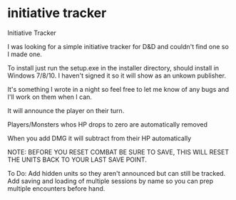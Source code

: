 # initiative tracker
Initiative Tracker

I was looking for a simple initiative tracker for D&D and couldn't find one so I made one.

To install just run the setup.exe in the installer directory, should install in Windows 7/8/10.  I haven't signed it so it will show as an unkown publisher.  

It's something I wrote in a night so feel free to let me know of any bugs and I'll work on them when I can.

It will announce the player on their turn.

Players/Monsters whos HP drops to zero are automatically removed

When you add DMG it will subtract from their HP automatically

NOTE: BEFORE YOU RESET COMBAT BE SURE TO SAVE, THIS WILL RESET THE UNITS BACK TO YOUR LAST SAVE POINT.

To Do:
Add hidden units so they aren't announced but can still be tracked.
Add saving and loading of multiple sessions by name so you can prep multiple encounters before hand.
